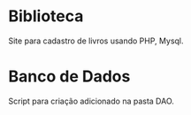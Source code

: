 # Biblioteca
Site para cadastro de livros usando PHP, Mysql.

# Banco de Dados
Script para criação adicionado na pasta DAO.
